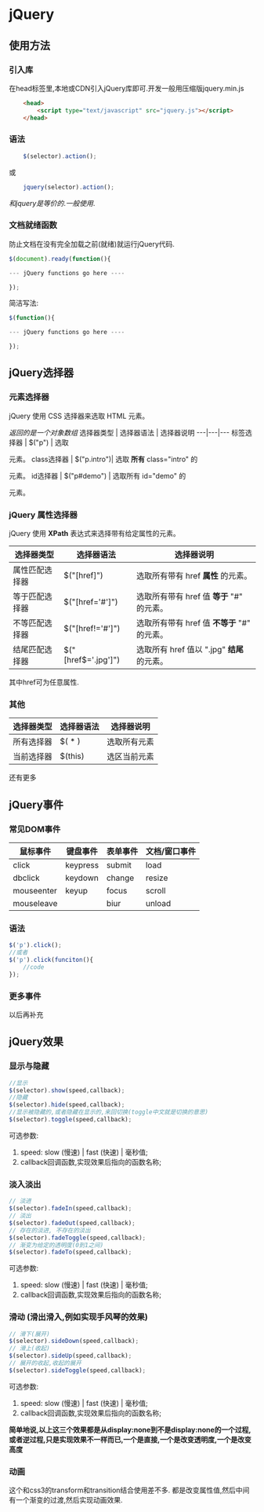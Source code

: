 # jQuery

## 使用方法
### 引入库
在head标签里,本地或CDN引入jQuery库即可.开发一般用压缩版jquery.min.js
```html
    <head>
        <script type="text/javascript" src="jquery.js"></script>
    </head>
```
### 语法
```js
    $(selector).action();
```     
或
```js
    jquery(selector).action();
```
$和jquery是等价的.一般使用$.

### 文档就绪函数
防止文档在没有完全加载之前(就绪)就运行jQuery代码.
```js
$(document).ready(function(){

--- jQuery functions go here ----

});
```
简洁写法:
```js
$(function(){

--- jQuery functions go here ----

});
```

## jQuery选择器

### 元素选择器

jQuery 使用 CSS 选择器来选取 HTML 元素。

*返回的是一个对象数组*
选择器类型 | 选择器语法 | 选择器说明
---|---|---
标签选择器   | $("p")      | 选取 <p> 元素。
class选择器  | $("p.intro")| 选取 **所有** class="intro" 的 <p> 元素。
id选择器     | $("p#demo") | 选取所有 id="demo" 的 <p> 元素。
### jQuery 属性选择器

jQuery 使用 **XPath** 表达式来选择带有给定属性的元素。

选择器类型 | 选择器语法 | 选择器说明
---|---|---
属性匹配选择器 | $("[href]") | 选取所有带有 href **属性** 的元素。
等于匹配选择器   | $("[href='#']")    | 选取所有带有 href 值 **等于** "#" 的元素。
不等匹配选择器   | $("[href!='#']")   | 选取所有带有 href 值 **不等于** "#" 的元素。
结尾匹配选择器   | $("[href$='.jpg']")| 选取所有 href 值以 ".jpg" **结尾** 的元素。

其中href可为任意属性.

### 其他
选择器类型 | 选择器语法 | 选择器说明
---|---|---
所有选择器         | $( * )             | 选取所有元素
当前选择器         | $(this)            | 选区当前元素
还有更多


## jQuery事件

### 常见DOM事件
鼠标事件 | 键盘事件 | 表单事件| 文档/窗口事件
---|---|---|---
click | keypress| submit | load
dbclick | keydown | change | resize
mouseenter | keyup |focus | scroll
mouseleave | | biur | unload

### 语法
```js
$('p').click();
//或者
$('p').click(funciton(){
    //code
});
```
### 更多事件
以后再补充

## jQuery效果
### 显示与隐藏
```js
//显示
$(selector).show(speed,callback);
//隐藏
$(selector).hide(speed,callback);
//显示被隐藏的,或者隐藏在显示的,来回切换(toggle中文就是切换的意思)
$(selector).toggle(speed,callback);
```
可选参数:
1. speed: slow (慢速) | fast (快速) | 毫秒值;
2. callback回调函数,实现效果后指向的函数名称;

### 淡入淡出
```js
// 淡进
$(selector).fadeIn(speed,callback);
// 淡出
$(selector).fadeOut(speed,callback);
// 存在的淡进, 不存在的淡出
$(selector).fadeToggle(speed,callback);
// 渐变为给定的透明度(0到1之间)
$(selector).fadeTo(speed,callback);
```
可选参数:
1. speed: slow (慢速) | fast (快速) | 毫秒值;
2. callback回调函数,实现效果后指向的函数名称;

### 滑动 (滑出滑入,例如实现手风琴的效果)
```js
// 滑下(展开)
$(selector).sideDown(speed,callback);
// 滑上(收起)
$(selector).sideUp(speed,callback);
// 展开的收起,收起的展开
$(selector).sideToggle(speed,callback);
```
可选参数:
1. speed: slow (慢速) | fast (快速) | 毫秒值;
2. callback回调函数,实现效果后指向的函数名称;

**简单地说,以上这三个效果都是从display:none到不是display:none的一个过程,或者逆过程,只是实现效果不一样而已,一个是直接,一个是改变透明度,一个是改变高度**

### 动画
这个和css3的transform和transition结合使用差不多. 都是改变属性值,然后中间有一个渐变的过渡,然后实现动画效果.
